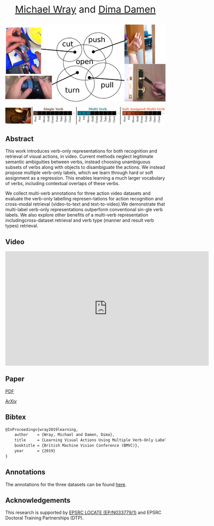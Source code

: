 <p align="center" style="font-size:30px">
<a href="https://mwray.github.io/">Michael Wray</a> and <a href="https://dimadamen.github.io/">Dima Damen</a>
</p>

![Verb Overlaps](intro_fig.png)

![Verb Labels](motivation.png)

## Abstract

This work introduces verb-only representations for both recognition and retrieval of visual actions, in video. Current methods neglect legitimate semantic ambiguities between verbs, instead choosing unambiguous subsets of verbs along with objects to disambiguate the actions. We instead propose multiple verb-only labels, which we learn through hard or soft assignment as a regression. This enables learning a much larger vocabulary of verbs, including contextual overlaps of these verbs.

We collect multi-verb annotations for three action video datasets and evaluate the verb-only labelling represen-tations for action recognition and cross-modal retrieval (video-to-text and text-to-video).We demonstrate that multi-label verb-only representations outperform conventional sin-gle verb labels. We also explore other benefits of a multi-verb representation includingcross-dataset retrieval and verb type (manner and result verb types) retrieval.


## Video


<iframe align="center" width="640" height="360" src="https://www.youtube.com/embed/E1CRoOG2eE8" frameborder="0" allow="accelerometer; autoplay; encrypted-media; gyroscope; picture-in-picture" allowfullscreen></iframe>



## Paper

[PDF](MVOL.pdf)

[ArXiv](https://arxiv.org/abs/1907.11117)

## Bibtex

```markdown
@InProceedings{wray2019learning,
    author    = {Wray, Michael and Damen, Dima},
    title     = {Learning Visual Actions Using Multiple Verb-Only Labels},
    booktitle = {British Machine Vision Conference (BMVC)},
    year      = {2019}
}
```

## Annotations

The annotations for the three datasets can be found [here](https://github.com/mwray/Multi-Verb-Labels).

## Acknowledgements
This research is supported by [EPSRC LOCATE (EP/N033779/1)](https://gow.epsrc.ukri.org/NGBOViewGrant.aspx?GrantRef=EP/N033779/1) and EPSRC Doctoral Training Partnerships (DTP). 
